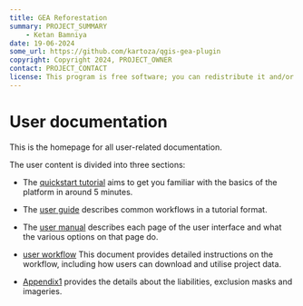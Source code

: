 ```yaml
---
title: GEA Reforestation
summary: PROJECT_SUMMARY
    - Ketan Bamniya
date: 19-06-2024
some_url: https://github.com/kartoza/qgis-gea-plugin
copyright: Copyright 2024, PROJECT_OWNER
contact: PROJECT_CONTACT
license: This program is free software; you can redistribute it and/or modify it under the terms of the GNU Affero General Public License as published by the Free Software Foundation; either version 3 of the License, or (at your option) any later version.
---
```


# User documentation

This is the homepage for all user-related documentation.

The user content is divided into three sections:

- The [quickstart tutorial](quickstart/index.md) aims to get you familiar with the basics of the platform in around 5 minutes.

- The [user guide](guide/index.md) describes common workflows in a tutorial format.

- The [user manual](manual/index.md) describes each page of the user interface and what the various options on that page do.

- [user workflow](./user-workflow.md) This document provides detailed instructions on the workflow, including how users can download and utilise project data.

- [Appendix1](./Appendix1.md) provides the details about the liabilities, exclusion masks and imageries.
